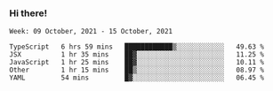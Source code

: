 ### Hi there!

<!--START_SECTION:waka-->
```text
Week: 09 October, 2021 - 15 October, 2021

TypeScript   6 hrs 59 mins   ████████████▒░░░░░░░░░░░░   49.63 % 
JSX          1 hr 35 mins    ██▓░░░░░░░░░░░░░░░░░░░░░░   11.25 % 
JavaScript   1 hr 25 mins    ██▓░░░░░░░░░░░░░░░░░░░░░░   10.11 % 
Other        1 hr 15 mins    ██▒░░░░░░░░░░░░░░░░░░░░░░   08.97 % 
YAML         54 mins         █▓░░░░░░░░░░░░░░░░░░░░░░░   06.45 % 
```
<!--END_SECTION:waka-->
